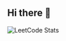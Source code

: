 ## Hi there 👋

![LeetCode Stats](https://leetcard.jacoblin.cool/rishi_tiku?theme=dark&font=Fira%20Code&ext=heatmap)
<!--
**RishiTiku/RishiTiku** is a ✨ _special_ ✨ repository because its `README.md` (this file) appears on your GitHub profile.

Here are some ideas to get you started:

- 🔭 I’m currently working on ...
- 🌱 I’m currently learning ...
- 👯 I’m looking to collaborate on ...
- 🤔 I’m looking for help with ...
- 💬 Ask me about ...
- 📫 How to reach me: ...
- 😄 Pronouns: ...
- ⚡ Fun fact: ...
-->
